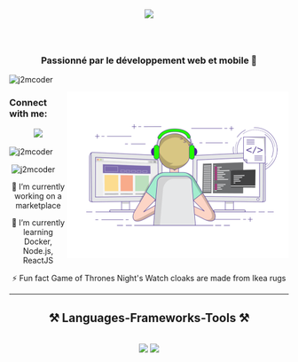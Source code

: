 <h1 align="center">
    <img src="https://readme-typing-svg.herokuapp.com/?font=Righteous&size=35&center=true&vCenter=true&width=500&height=70&duration=4000&lines=Hi+There!+👋;+I'm+J2mCoder!;" />
</h1>
<br/>
<h3 align="center">Passionné par le développement web et mobile 🚀</h3>
<p align="left"> <img src="https://komarev.com/ghpvc/?username=j2mCoder&label=Profile%20views&color=0e75b6&style=flat" alt="j2mcoder" /> </p>
<img align="right" alt="Coding" width="400" src="https://raw.githubusercontent.com/devSouvik/devSouvik/master/gif3.gif">
<h3 align="left">Connect with me:</h3>
<p align="center">
  <a href="mailto:jeandedieumbumba2802@gmail.com">
    <img src="https://img.shields.io/badge/Gmail-333333?style=for-the-badge&logo=gmail&logoColor=red" />
  </a>
</p>
<p><img align="left" src="https://github-readme-stats.vercel.app/api?username=j2mcoder&show_icons=true&title_color=fff&icon_color=79ff97&text_color=9f9f9f&bg_color=151515" alt="j2mcoder" /></p>
<br>
<p>&nbsp;<img align="center" src="https://github-readme-stats.vercel.app/api?username=j2mcoder&show_icons=true&locale=en" alt="j2mcoder" /></p>
<div align="center">
🔭 I’m currently working on a marketplace

🌱 I’m currently learning Docker, Node.js, ReactJS

⚡ Fun fact Game of Thrones Night's Watch cloaks are made from Ikea rugs

 </div>
<hr/>
<h2 align="center">⚒️ Languages-Frameworks-Tools ⚒️</h2>
<br/>
<div align="center">
    <img src="https://skillicons.dev/icons?i=react,bootstrap,html,css,vscode,github,figma,tailwind,git" />
    <img src="https://skillicons.dev/icons?i=nodejs,python,javascript,typescript,express,firebase,mongodb,nextjs,mysql" /><br>
</div>
<br/>

</div>
<br/>
